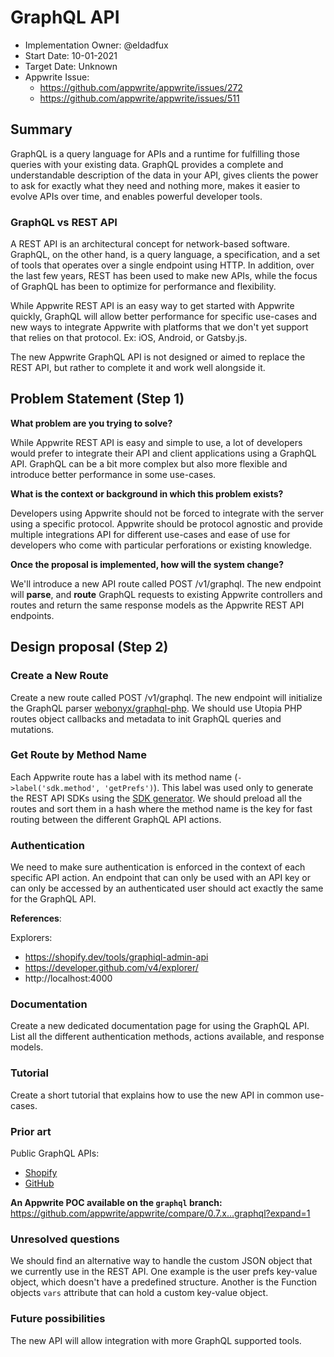 # GraphQL API <!-- What do you want to call your `awesome_feature`? -->

- Implementation Owner: @eldadfux
- Start Date: 10-01-2021
- Target Date: Unknown
- Appwrite Issue:
  * https://github.com/appwrite/appwrite/issues/272
  * https://github.com/appwrite/appwrite/issues/511

## Summary

[summary]: #summary

<!-- Brief explanation of the proposed contribution. Write your answer below. -->

GraphQL is a query language for APIs and a runtime for fulfilling those queries with your existing data. GraphQL provides a complete and understandable description of the data in your API, gives clients the power to ask for exactly what they need and nothing more, makes it easier to evolve APIs over time, and enables powerful developer tools.

### GraphQL vs REST API

A REST API is an architectural concept for network-based software. GraphQL, on the other hand, is a query language, a specification, and a set of tools that operates over a single endpoint using HTTP. In addition, over the last few years, REST has been used to make new APIs, while the focus of GraphQL has been to optimize for performance and flexibility.

While Appwrite REST API is an easy way to get started with Appwrite quickly, GraphQL will allow better performance for specific use-cases and new ways to integrate Appwrite with platforms that we don't yet support that relies on that protocol. Ex: iOS, Android, or Gatsby.js.

The new Appwrite GraphQL API is not designed or aimed to replace the REST API, but rather to complete it and work well alongside it.

## Problem Statement (Step 1)

[problem-statement]: #problem-statement

**What problem are you trying to solve?**

<!-- Write your answer below. -->

While Appwrite REST API is easy and simple to use, a lot of developers would prefer to integrate their API and client applications using a GraphQL API. GraphQL can be a bit more complex but also more flexible and introduce better performance in some use-cases.

**What is the context or background in which this problem exists?**

<!-- Write your answer below. -->

Developers using Appwrite should not be forced to integrate with the server using a specific protocol. Appwrite should be protocol agnostic and provide multiple integrations API for different use-cases and ease of use for developers who come with particular perforations or existing knowledge.

**Once the proposal is implemented, how will the system change?**

<!-- Write your answer below. -->

We'll introduce a new API route called POST /v1/graphql. The new endpoint will **parse**, and **route** GraphQL requests to existing Appwrite controllers and routes and return the same response models as the Appwrite REST API endpoints.

<!-- Please avoid discussing your proposed solution. -->

## Design proposal (Step 2)

[design-proposal]: #design-proposal

### Create a New Route

Create a new route called POST /v1/graphql. The new endpoint will initialize the GraphQL parser [webonyx/graphql-php](https://github.com/webonyx/graphql-php). We should use Utopia PHP routes object callbacks and metadata to init GraphQL queries and mutations.

### Get Route by Method Name

Each Appwrite route has a label with its method name (`->label('sdk.method', 'getPrefs')`). This label was used only to generate the REST API SDKs using the [SDK generator](https://github.com/appwrite/sdk-generator). We should preload all the routes and sort them in a hash where the method name is the key for fast routing between the different GraphQL API actions.

### Authentication

We need to make sure authentication is enforced in the context of each specific API action. An endpoint that can only be used with an API key or can only be accessed by an authenticated user should act exactly the same for the GraphQL API.

**References**:

Explorers:
- https://shopify.dev/tools/graphiql-admin-api
- https://developer.github.com/v4/explorer/
- http://localhost:4000

### Documentation

Create a new dedicated documentation page for using the GraphQL API. List all the different authentication methods, actions available, and response models.

### Tutorial

Create a short tutorial that explains how to use the new API in common use-cases.

<!--
This is the technical portion of the RFC. Explain the design in sufficient detail, keeping in mind the following:

- Its interaction with other parts of the system is clear
- It is reasonably clear how the contribution would be implemented
- Dependencies on libraries, tools, projects, or work that isn't yet complete
- New API routes that need to be created or modifications to the existing routes (if needed)
- Any breaking changes and ways in which we can ensure backward compatibility.
- Use Cases
- Goals
- Deliverables
- Changes to documentation
- Ways to scale the solution

Ensure that you include examples, code-snippets, etc., to allow the community to understand the proposed solution. **It would be best if the examples use naming conventions that you intend to use during the actual implementation so that changes can be suggested early on during the development.**

Write your answer below.

-->

### Prior art

[prior-art]: #prior-art

Public GraphQL APIs:
- [Shopify](https://shopify.dev/docs/admin-api/graphql/reference)
- [GitHub](https://docs.github.com/en/free-pro-team@latest/graphql)

**An Appwrite POC available on the `graphql` branch:**
https://github.com/appwrite/appwrite/compare/0.7.x...graphql?expand=1

<!--

Discuss prior art, both the good and the bad, in relation to this proposal. A
few examples of what this can include are:

- Does this functionality exist in other software, and what experience has their
  community had?
- For other teams: What lessons can we learn from what other communities have
  done here?
- Papers: Are there any published papers or great posts that discuss this? If
  you have some relevant papers to refer to, and this can serve as a more detailed
  theoretical background.

This section is intended to encourage you as an author to think about the
lessons from other software, provide readers of your RFC with a fuller picture.
If there is no prior art, that is fine - your ideas are interesting to us
whether they are brand new or if it is an adaptation from other software.

Write your answer below.
-->

### Unresolved questions

[unresolved-questions]: #unresolved-questions

<!-- What parts of the design do you expect to resolve through the RFC process before this gets merged? -->

<!-- Write your answer below. -->

We should find an alternative way to handle the custom JSON object that we currently use in the REST API. One example is the user prefs key-value object, which doesn't have a predefined structure. Another is the Function objects `vars` attribute that can hold a custom key-value object.

### Future possibilities

[future-possibilities]: #future-possibilities

<!-- This is also a good place to "dump ideas" if they are out of scope for the RFC you are writing but otherwise related. -->

<!-- Write your answer below. -->

The new API will allow integration with more GraphQL supported tools.